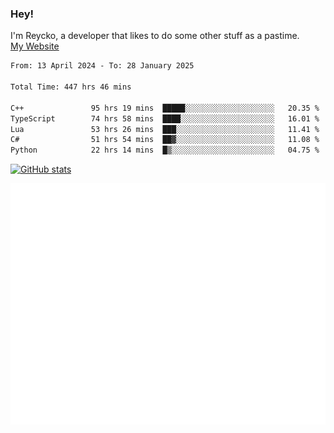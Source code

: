 ### Hey!
I'm Reycko, a developer that likes to do some other stuff as a pastime.  
[My Website](https://reycko.root.sx)

<!--START_SECTION:wakasection-->

```txt
From: 13 April 2024 - To: 28 January 2025

Total Time: 447 hrs 46 mins

C++               95 hrs 19 mins  █████░░░░░░░░░░░░░░░░░░░░   20.35 %
TypeScript        74 hrs 58 mins  ████░░░░░░░░░░░░░░░░░░░░░   16.01 %
Lua               53 hrs 26 mins  ███░░░░░░░░░░░░░░░░░░░░░░   11.41 %
C#                51 hrs 54 mins  ██▓░░░░░░░░░░░░░░░░░░░░░░   11.08 %
Python            22 hrs 14 mins  █▒░░░░░░░░░░░░░░░░░░░░░░░   04.75 %
```

<!--END_SECTION:wakasection-->

[![GitHub stats](https://github-readme-stats.vercel.app/api?username=Reycko&show_icons=true&theme=dark&hide_title=true&count_private=true)](https://github.com/anuraghazra/github-readme-stats)

![Metrics](/github-metrics.svg)
